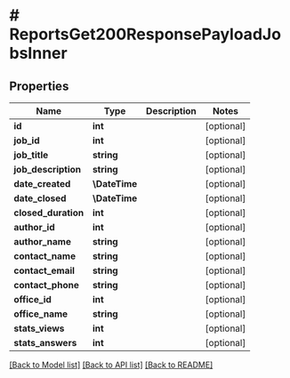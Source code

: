 # # ReportsGet200ResponsePayloadJobsInner

## Properties

Name | Type | Description | Notes
------------ | ------------- | ------------- | -------------
**id** | **int** |  | [optional]
**job_id** | **int** |  | [optional]
**job_title** | **string** |  | [optional]
**job_description** | **string** |  | [optional]
**date_created** | **\DateTime** |  | [optional]
**date_closed** | **\DateTime** |  | [optional]
**closed_duration** | **int** |  | [optional]
**author_id** | **int** |  | [optional]
**author_name** | **string** |  | [optional]
**contact_name** | **string** |  | [optional]
**contact_email** | **string** |  | [optional]
**contact_phone** | **string** |  | [optional]
**office_id** | **int** |  | [optional]
**office_name** | **string** |  | [optional]
**stats_views** | **int** |  | [optional]
**stats_answers** | **int** |  | [optional]

[[Back to Model list]](../../README.md#models) [[Back to API list]](../../README.md#endpoints) [[Back to README]](../../README.md)
